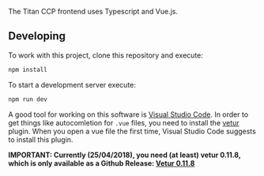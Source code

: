 The Titan CCP frontend uses Typescript and Vue.js.

## Developing

To work with this project, clone this repository and execute:

````bash
npm install
````

To start a development server execute:

````bash
npm run dev
````

A good tool for working on this software is [Visual Studio Code](https://code.visualstudio.com/).
In order to get things like autocomletion for `.vue` files, you need to install the [vetur](https://vuejs.github.io/vetur/) plugin.
When you open a vue file the first time, Visual Studio Code suggests to install this plugin.

**IMPORTANT: Currently (25/04/2018), you need (at least) vetur 0.11.8, which is only available as a Github Release: [Vetur 0.11.8](https://github.com/vuejs/vetur/releases/tag/0.11.8)**